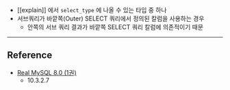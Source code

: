 - [[explain]] 에서 `select_type` 에 나올 수 있는 타입 중 하나
- 서브쿼리가 바깥쪽(Outer) SELECT 쿼리에서 정의된 칼럼을 사용하는 경우
	- 안쪽의 서브 쿼리 결과가 바깥쪽 SELECT 쿼리 칼럼에 의존적이기 때문

---
## Reference
 -  [Real MySQL 8.0 (1권)](https://product.kyobobook.co.kr/detail/S000001766482)
	- 10.3.2.7